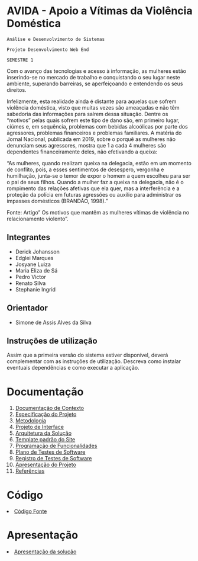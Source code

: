 # AVIDA - Apoio a Vítimas da Violência Doméstica  

`Análise e Desenvolvimento de Sistemas`

`Projeto Desenvolvimento Web End`

`SEMESTRE 1`

Com o avanço das tecnologias e acesso à informação, as mulheres estão inserindo-se no mercado de trabalho e conquistando o seu lugar neste ambiente, superando barreiras, se aperfeiçoando e entendendo os seus direitos.  

Infelizmente, esta realidade ainda é distante para aquelas que sofrem violência doméstica, visto que muitas vezes são ameaçadas e não têm sabedoria das informações para saírem dessa situação.  Dentre os “motivos” pelas quais sofrem este tipo de dano são, em primeiro lugar, ciúmes e, em sequência, problemas com bebidas alcoólicas por parte dos agressores, problemas financeiros e problemas familiares. A matéria do Jornal Nacional, publicada em 2019, sobre o porquê as mulheres não denunciam seus agressores, mostra que 1 a cada 4 mulheres são dependentes financeiramente deles, não efetivando a queixa: 

“As mulheres, quando realizam queixa na delegacia, estão em um momento de conflito, pois, a esses sentimentos de desespero, vergonha e humilhação, junta-se o temor de expor o homem a quem escolheu para ser o pai de seus filhos. Quando a mulher faz a queixa na delegacia, não é o rompimento das relações afetivas que ela quer, mas a interferência e a proteção da polícia em futuras agressões ou auxílio para administrar os impasses domésticos (BRANDÃO, 1998).” 

Fonte: Artigo” Os motivos que mantêm as mulheres vítimas de violência no relacionamento violento”. 

## Integrantes

* Derick  Johansson
* Edglei Marques
* Josyane Luiza
* Maria Eliza de Sá
* Pedro Victor
* Renato Silva 
* Stephanie Ingrid

## Orientador

* Simone de Assis Alves da Silva 

## Instruções de utilização

Assim que a primeira versão do sistema estiver disponível, deverá complementar com as instruções de utilização. Descreva como instalar eventuais dependências e como executar a aplicação.

# Documentação

<ol>
<li><a href="docs/01-Documentação de Contexto.md"> Documentação de Contexto</a></li>
<li><a href="docs/02-Especificação do Projeto.md"> Especificação do Projeto</a></li>
<li><a href="docs/03-Metodologia.md"> Metodologia</a></li>
<li><a href="docs/04-Projeto de Interface.md"> Projeto de Interface</a></li>
<li><a href="docs/05-Arquitetura da Solução.md"> Arquitetura da Solução</a></li>
<li><a href="docs/06-Template padrão do Site.md"> Template padrão do Site</a></li>
<li><a href="docs/07-Programação de Funcionalidades.md"> Programação de Funcionalidades</a></li>
<li><a href="docs/08-Plano de Testes de Software.md"> Plano de Testes de Software</a></li>
<li><a href="docs/09-Registro de Testes de Software.md"> Registro de Testes de Software</a></li>
<li><a href="docs/10-Apresentação do Projeto.md"> Apresentação do Projeto</a></li>
<li><a href="docs/11-Referências.md"> Referências</a></li>
</ol>

# Código

<li><a href="src/README.md"> Código Fonte</a></li>

# Apresentação

<li><a href="presentation/README.md"> Apresentação da solução</a></li>
